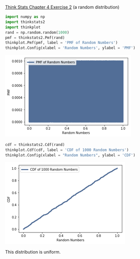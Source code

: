 [Think Stats Chapter 4 Exercise 2](http://greenteapress.com/thinkstats2/html/thinkstats2005.html#toc41) (a random distribution)

```python
import numpy as np
import thinkstats2
import thinkplot
rand = np.random.random(1000)
pmf = thinkstats2.Pmf(rand)
thinkplot.Pmf(pmf, label = 'PMF of Random Numbers')
thinkplot.Config(xlabel = 'Random Numbers', ylabel = 'PMF')
```
![image](https://github.com/kevinlin994/dsp/blob/master/statistics/ch4ex2-1.png)

```python
cdf = thinkstats2.Cdf(rand)
thinkplot.Cdf(cdf, label = 'CDF of 1000 Random Numbers')
thinkplot.Config(xlabel = "Random Numbers", ylabel = 'CDF')
```
![image](https://github.com/kevinlin994/dsp/blob/master/statistics/chp4ex02-2.png)

This distribution is uniform.
